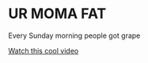 <!DOCTYPE html>
<html>
  <body>
    <h1>UR MOMA FAT</h1>
    <p>Every Sunday morning people got grape </p>
    <p><a href="https://www.youtube.com/watch?v=dQw4w9WgXcQ">Watch this cool video</a></p>
  </body>
</html>
